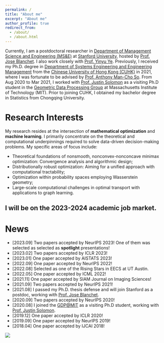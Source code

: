 ```yaml
---
permalink: /
title: "About me"
excerpt: "About me"
author_profile: true
redirect_from: 
  - /about/
  - /about.html
---
```


Currently, I am a postdoctoral researcher in [Department of Management Science and Engineering (MS&E)](https://msande.stanford.edu/) at [Stanford University](https://www.stanford.edu/), hosted by [Prof. Jose Blanchet](https://web.stanford.edu/~jblanche/). I also work closely with [Prof. Yinyu Ye](https://web.stanford.edu/~yyye/).  Previously, I received my Ph.D. degree in [Department of Systems Engineering and Engineering Management](https://www.se.cuhk.edu.hk/) from the [Chinese University of Hong Kong (CUHK)](https://www.cuhk.edu.hk/english/index.html) in 2021, where I was fortunate to be advised by [Prof. Anthony Man-Cho So](https://www1.se.cuhk.edu.hk/~manchoso/). From Aug 2020 to Mar 2021, I worked with [Prof. Justin Solomon](https://people.csail.mit.edu/jsolomon/) as a visiting Ph.D student in the [Geometric Data Processing Group](http://groups.csail.mit.edu/gdpgroup/index.html) at Massachusetts Institute of Technology (MIT).  Prior to joining CUHK, I obtained my bachelor degree in Statistics from Chongqing University.


# Research Interests 

My research resides at the intersection of **mathematical optimization** and **machine learning**. I primarily concentrate on the theoretical and computational underpinnings required to solve data-driven decision-making problems. My specific areas of focus include:

- Theoretical foundations of nonsmooth, nonconvex-nonconcave minimax optimization:  Convergence analysis and algorithmic design;
- Distributionally robust optimization: Aiming for a  unified approach with computational tractability; 
- Optimization within probability spaces employing Wasserstein geometry;
-  Large-scale computational challenges in optimal transport with applications to graph learning.  



## I will be on the 2023-2024 academic job market. </font>



# News

- [2023.09] Two papers accepted by NeurIPS 2023! One of them was selected as selected as **spotlight** presentations!
- [2023.02] Two papers accepted by ICLR 2023! 
- [2023.01] One paper accepted by AISTATS 2023! 
- [2022.09] One paper accepted by NeurIPS 2022! 
- [2022.08] Selected as one of the Rising Stars in EECS at UT Austin.
- [2022.05] One paper accepted by ICML 2022! 
- [2021.11] One paper accepted by SIAM Journal on Imaging Sciences!
- [2021.09] Two papers accepted by NeurIPS 2021!
- [2021.08] I passed my Ph.D. thesis defense and will join Stanford as a postdoc, working with [Prof. Jose Blanchet](https://web.stanford.edu/~jblanche/).
- [2020.09] Two papers accepted by NeurIPS 2020!
- [2020.08] I joined the [GDP@MIT](http://groups.csail.mit.edu/gdpgroup/index.html) as a visiting Ph.D student, working with [Prof. Justin Solomon](https://people.csail.mit.edu/jsolomon/).  
- [2019.12] One paper accepted by ICLR 2020!
- [2019.09] One paper accepted by NeurIPS 2019!
- [2018.04] One paper accepted by IJCAI 2018!

<a href="https://clustrmaps.com/site/1bc1p" title="Visit tracker"><img src="//clustrmaps.com/map_v2.png?cl=080808&w=268&t=tt&d=ClGOXY2uKf0Io0DSAJkrBfZlEVYRsuP6Esld81tT5GE&co=ffffff&ct=808080" /></a>
